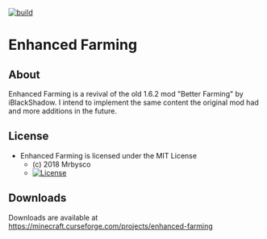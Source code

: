 [![build](https://github.com/Mrbysco/Enhanced-Farming/actions/workflows/build.yml/badge.svg)](https://github.com/Mrbysco/Enhanced-Farming/actions/workflows/build.yml)

# Enhanced Farming #

## About ##
Enhanced Farming is a revival of the old 1.6.2 mod "Better Farming" by iBlackShadow. I intend to implement the same content the original mod had and more additions in the future.

## License ##
* Enhanced Farming is licensed under the MIT License
  - (c) 2018 Mrbysco
  - [![License](https://img.shields.io/badge/License-MIT-red.svg?style=flat)](http://opensource.org/licenses/MIT)
  
## Downloads ##
Downloads are available at https://minecraft.curseforge.com/projects/enhanced-farming
